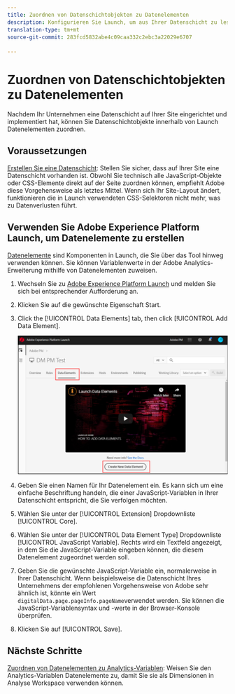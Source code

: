 ```yaml
---
title: Zuordnen von Datenschichtobjekten zu Datenelementen
description: Konfigurieren Sie Launch, um aus Ihrer Datenschicht zu lesen.
translation-type: tm+mt
source-git-commit: 283fcd5832abe4c09caa332c2ebc3a22029e6707

---
```



# Zuordnen von Datenschichtobjekten zu Datenelementen

Nachdem Ihr Unternehmen eine Datenschicht auf Ihrer Site eingerichtet und implementiert hat, können Sie Datenschichtobjekte innerhalb von Launch Datenelementen zuordnen.

## Voraussetzungen

[Erstellen Sie eine Datenschicht](../prepare/data-layer.md): Stellen Sie sicher, dass auf Ihrer Site eine Datenschicht vorhanden ist. Obwohl Sie technisch alle JavaScript-Objekte oder CSS-Elemente direkt auf der Seite zuordnen können, empfiehlt Adobe diese Vorgehensweise als letztes Mittel. Wenn sich Ihr Site-Layout ändert, funktionieren die in Launch verwendeten CSS-Selektoren nicht mehr, was zu Datenverlusten führt.

## Verwenden Sie Adobe Experience Platform Launch, um Datenelemente zu erstellen

[Datenelemente](https://docs.adobe.com/content/help/en/launch/using/reference/manage-resources/data-elements.html#create-a-data-element) sind Komponenten in Launch, die Sie über das Tool hinweg verwenden können. Sie können Variablenwerte in der Adobe Analytics-Erweiterung mithilfe von Datenelementen zuweisen.

1. Wechseln Sie zu [Adobe Experience Platform Launch](https://launch.adobe.com) und melden Sie sich bei entsprechender Aufforderung an.
1. Klicken Sie auf die gewünschte Eigenschaft Start.
1. Click the [!UICONTROL Data Elements] tab, then click [!UICONTROL Add Data Element].

   ![Datenelement erstellen](assets/createelement.png)

1. Geben Sie einen Namen für Ihr Datenelement ein. Es kann sich um eine einfache Beschriftung handeln, die einer JavaScript-Variablen in Ihrer Datenschicht entspricht, die Sie verfolgen möchten.
1. Wählen Sie unter der [!UICONTROL Extension] Dropdownliste [!UICONTROL Core].
1. Wählen Sie unter der [!UICONTROL Data Element Type] Dropdownliste [!UICONTROL JavaScript Variable]. Rechts wird ein Textfeld angezeigt, in dem Sie die JavaScript-Variable eingeben können, die diesem Datenelement zugeordnet werden soll.
1. Geben Sie die gewünschte JavaScript-Variable ein, normalerweise in Ihrer Datenschicht. Wenn beispielsweise die Datenschicht Ihres Unternehmens der empfohlenen Vorgehensweise von Adobe sehr ähnlich ist, könnte ein Wert `digitalData.page.pageInfo.pageName`verwendet werden. Sie können die JavaScript-Variablensyntax und -werte in der Browser-Konsole überprüfen.
1. Klicken Sie auf [!UICONTROL Save].

## Nächste Schritte

[Zuordnen von Datenelementen zu Analytics-Variablen](elements-to-variable.md): Weisen Sie den Analytics-Variablen Datenelemente zu, damit Sie sie als Dimensionen in Analyse Workspace verwenden können.
